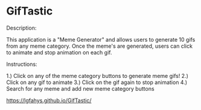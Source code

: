 # GifTastic
Description: 

This application is a "Meme Generator" and allows users to generate 10 gifs from any meme category. Once the meme's are generated, users can click to animate and stop animation on each gif. 

Instructions: 

1.) Click on any of the meme category buttons to generate meme gifs! 
2.) Click on any gif to animate
3.) Click on the gif again to stop animation
4.) Search for any meme and add new meme category buttons

https://lgfahys.github.io/GifTastic/
